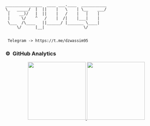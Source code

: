 ```                                                                                                      

________________  ____ ___.____  ___________
\_   _____/  |  ||    |   \    | \__    ___/
 |    __)/   |  ||    |   /    |   |    |   
 |     \/    ^   /    |  /|    |___|    |   
 \___  /\____   ||______/ |_______ \____|   
     \/      |__|                 \/        


 Telegram -> https://t.me/dzwassim95
```



### ⚙️ &nbsp;GitHub Analytics

<p align="center">
<a href="https://github.com/dzwassim95">
  <img height="180em" src="https://github-readme-stats-eight-theta.vercel.app/api?username=dzwassim95&show_icons=true&theme=algolia&include_all_commits=true&count_private=true"/>
  <img height="180em" src="https://github-readme-stats-eight-theta.vercel.app/api/top-langs/?username=dzwassim95&layout=compact&langs_count=8&theme=algolia"/>
</a>
</p>
